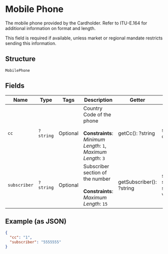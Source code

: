 
# Mobile Phone

The mobile phone provided by the Cardholder. Refer to ITU-E.164 for additional information on format and length.

This field is required if available, unless market or regional mandate restricts sending this information.

## Structure

`MobilePhone`

## Fields

| Name | Type | Tags | Description | Getter | Setter |
|  --- | --- | --- | --- | --- | --- |
| `cc` | `?string` | Optional | Country Code of the phone<br><br>**Constraints**: *Minimum Length*: `1`, *Maximum Length*: `3` | getCc(): ?string | setCc(?string cc): void |
| `subscriber` | `?string` | Optional | Subscriber section of the number<br><br>**Constraints**: *Maximum Length*: `15` | getSubscriber(): ?string | setSubscriber(?string subscriber): void |

## Example (as JSON)

```json
{
  "cc": "1",
  "subscriber": "5555555"
}
```

